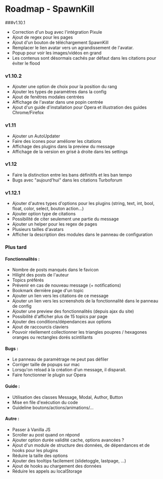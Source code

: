 Roadmap - SpawnKill
=====================

###v1.10.1
- Correction d'un bug avec l'intégration Pixule
- Ajout de regex pour les pages
- Ajout d'un bouton de téléchargement SpawnKill
- Remplacer le lien avatar vers un agrandissement de l'avatar.
- Popup pour voir les images/vidéos en grand
- Les contenus sont désormais cachés par défaut dans les citations pour éviter le flood

### v1.10.2
- Ajouter une option de choix pour la position du rang
- Ajouter les types de paramètres dans la config
- Ajout de fenêtres modales centrées
- Affichage de l'avatar dans une popin centrée
- Ajout d'un guide d'installation pour Opera et illustration des guides Chrome/Firefox

### v1.11
- Ajouter un AutoUpdater
- Faire des icones pour améliorer les citations
- Affichage des plugins dans la preview du message
- Affichage de la version en grisé à droite dans les settings

### v1.12
- Faire la distinction entre les bans définitifs et les ban tempo
- Bugs avec "aujourd'hui" dans les citations Turboforum

### v1.12.1
- Ajouter d'autres types d'options pour les plugins (string, text, int, bool, float, color, select, bouton action...)
- Ajouter option type de citations
- Possibilité de citer seulement une partie du message
- Ajouter un helper pour les regex de pages
- Plusieurs tailles d'avatars
- Afficher la description des modules dans le panneau de configuration

### Plus tard
#### Fonctionnalités :
- Nombre de posts manqués dans le favicon
- Hilight des posts de l'auteur
- Topics préférés
- Prévenir en cas de nouveau message (+ notifications)
- Bookmark dernière page d'un topic
- Ajouter un lien vers les citations de ce message
- Ajouter un lien vers les screenshots de la fonctionnalité dans le panneau de config
- Ajouter une preview des fonctionnalités (depuis ajax du site)
- Possibilité d'afficher plus de 15 topics par page
- Ajouter des conditions/dépendances aux options
- Ajout de raccourcis claviers
- Pouvoir réellement collectionner les triangles poupres / hexagones oranges ou rectangles dorés scintillants

#### Bugs :
- Le panneau de paramètrage ne peut pas défiler
- Corriger taille de popups sur mac
- Lorsqu'on reload à la création d'un message, il disparait.
- Faire fonctionner le plugin sur Opera

#### Guide :
- Utilisation des classes Message, Modal, Author, Button
- Mise en file d'exécution du code
- Guideline boutons/actions/animations/...

#### Autre :
- Passer à Vanilla JS
- Scroller au post quand on répond
- Ajouter option durée validité cache, options avancées ?
- Ajout d'un module de structure des données, de dépendances et de hooks pour les plugins
- Réduire la taille des options
- Ajouter des tooltips facilement (slidetoggle, lastpage, ...)
- Ajout de hooks au chargement des données
- Réduire les appels au localStorage
